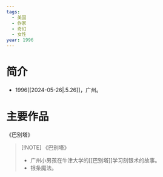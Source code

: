 ```yaml
---
tags:
  - 美国
  - 作家
  - 奇幻
  - 女性
year: 1996
---
```

# 简介

- 1996[[2024-05-26|.5.26]]，广州。
# 主要作品

《巴别塔》

> [!NOTE] 《巴别塔》
> - 广州小男孩在牛津大学的[[巴别塔]]学习刻银术的故事。
> - 银条魔法。